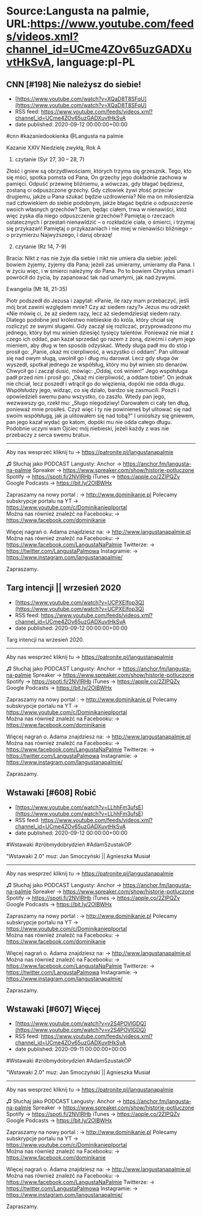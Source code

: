 # Source:Langusta na palmie, URL:https://www.youtube.com/feeds/videos.xml?channel_id=UCme4ZOv65uzGADXuvtHkSvA, language:pl-PL

## CNN [#198] Nie należysz do siebie!
 - [https://www.youtube.com/watch?v=XQaD8T8SFqU](https://www.youtube.com/watch?v=XQaD8T8SFqU)
 - RSS feed: https://www.youtube.com/feeds/videos.xml?channel_id=UCme4ZOv65uzGADXuvtHkSvA
 - date published: 2020-09-12 00:00:00+00:00

#cnn #kazaniedookienka  @Langusta na palmie  

Kazanie XXIV Niedzielę zwykłą, Rok A 

1. czytanie (Syr 27, 30 – 28, 7)

Złość i gniew są obrzydliwościami, których trzyma się grzesznik.
Tego, kto się mści, spotka pomsta od Pana, On grzechy jego dokładnie zachowa w pamięci.
Odpuść przewinę bliźniemu, a wówczas, gdy błagać będziesz, zostaną ci odpuszczone grzechy.
Gdy człowiek żywi złość przeciw drugiemu, jakże u Pana szukać będzie uzdrowienia? Nie ma on miłosierdzia nad człowiekiem do siebie podobnym, jakże błagać będzie o odpuszczenie swoich własnych grzechów? Sam, będąc ciałem, trwa w nienawiści, któż więc zyska dla niego odpuszczenie grzechów? Pamiętaj o rzeczach ostatecznych i przestań nienawidzić – o rozkładzie ciała, o śmierci, i trzymaj się przykazań!
Pamiętaj o przykazaniach i nie miej w nienawiści bliźniego – o przymierzu Najwyższego, i daruj obrazę!

2. czytanie (Rz 14, 7-9)

Bracia:
Nikt z nas nie żyje dla siebie i nikt nie umiera dla siebie: jeżeli bowiem żyjemy, żyjemy dla Pana; jeżeli zaś umieramy, umieramy dla Pana. I w życiu więc, i w śmierci należymy do Pana. Po to bowiem Chrystus umarł i powrócił do życia, by zapanować tak nad umarłymi, jak nad żywymi.

Ewangelia (Mt 18, 21-35)

Piotr podszedł do Jezusa i zapytał: «Panie, ile razy mam przebaczyć, jeśli mój brat zawini względem mnie? Czy aż siedem razy?»
Jezus mu odrzekł: «Nie mówię ci, że aż siedem razy, lecz aż siedemdziesiąt siedem razy.
Dlatego podobne jest królestwo niebieskie do króla, który chciał się rozliczyć ze swymi sługami. Gdy zaczął się rozliczać, przyprowadzono mu jednego, który był mu winien dziesięć tysięcy talentów. Ponieważ nie miał z czego ich oddać, pan kazał sprzedać go razem z żoną, dziećmi i całym jego mieniem, aby dług w ten sposób odzyskać.
Wtedy sługa padł mu do stóp i prosił go: „Panie, okaż mi cierpliwość, a wszystko ci oddam”. Pan ulitował się nad owym sługą, uwolnił go i dług mu darował.
Lecz gdy sługa ów wyszedł, spotkał jednego ze współsług, który mu był winien sto denarów. Chwycił go i zaczął dusić, mówiąc: „Oddaj, coś winien!” Jego współsługa padł przed nim i prosił go: „Okaż mi cierpliwość, a oddam tobie”. On jednak nie chciał, lecz poszedł i wtrącił go do więzienia, dopóki nie odda długu.
Współsłudzy jego, widząc, co się działo, bardzo się zasmucili. Poszli i opowiedzieli swemu panu wszystko, co zaszło.
Wtedy pan jego, wezwawszy go, rzekł mu: „Sługo niegodziwy! Darowałem ci cały ten dług, ponieważ mnie prosiłeś. Czyż więc i ty nie powinieneś był ulitować się nad swoim współsługą, jak ja ulitowałem się nad tobą?” I uniósłszy się gniewem, pan jego kazał wydać go katom, dopóki mu nie odda całego długu.
Podobnie uczyni wam Ojciec mój niebieski, jeżeli każdy z was nie przebaczy z serca swemu bratu».
________________________________________

Aby nas wesprzeć kliknij tu → https://patronite.pl/langustanapalmie

♫ Słuchaj jako PODCAST Langusty: 
Anchor → https://anchor.fm/langusta-na-palmie
Spreaker → https://www.spreaker.com/show/historie-potluczone
Spotify → https://spoti.fi/2NVIRHb
iTunes → https://apple.co/2ZIPQZv
Google Podcasts → https://bit.ly/2OlBWHx

Zapraszamy na nowy portal :
→ http://www.dominikanie.pl
Polecamy subskrypcje portalu na YT
→ https://www.youtube.com/c/Dominikanieplportal  
Można nas również znaleźć na Facebooku: 
→ https://www.facebook.com/dominikanie

Więcej nagrań o. Adama znajdziesz na: 
→ http://www.langustanapalmie.pl
Można nas również znaleźć na Facebooku: 
→ https://www.facebook.com/LangustaNaPalmie
Twitterze: 
→ https://twitter.com/LangustaPalmowa
Instagramie: 
→ https://www.instagram.com/langustanapalmie/

Zapraszamy.

## Targ intencji || wrzesień 2020
 - [https://www.youtube.com/watch?v=UCPXEIfop3Q](https://www.youtube.com/watch?v=UCPXEIfop3Q)
 - RSS feed: https://www.youtube.com/feeds/videos.xml?channel_id=UCme4ZOv65uzGADXuvtHkSvA
 - date published: 2020-09-12 00:00:00+00:00

Targ intencji na wrzesień 2020.
________________________________________

Aby nas wesprzeć kliknij tu → https://patronite.pl/langustanapalmie

♫ Słuchaj jako PODCAST Langusty: 
Anchor → https://anchor.fm/langusta-na-palmie
Spreaker → https://www.spreaker.com/show/historie-potluczone
Spotify → https://spoti.fi/2NVIRHb
iTunes → https://apple.co/2ZIPQZv
Google Podcasts → https://bit.ly/2OlBWHx

Zapraszamy na nowy portal :
→ http://www.dominikanie.pl
Polecamy subskrypcje portalu na YT
→ https://www.youtube.com/c/Dominikanieplportal  
Można nas również znaleźć na Facebooku: 
→ https://www.facebook.com/dominikanie

Więcej nagrań o. Adama znajdziesz na: 
→ http://www.langustanapalmie.pl
Można nas również znaleźć na Facebooku: 
→ https://www.facebook.com/LangustaNaPalmie
Twitterze: 
→ https://twitter.com/LangustaPalmowa
Instagramie: 
→ https://www.instagram.com/langustanapalmie/

Zapraszamy.

## Wstawaki [#608] Robić
 - [https://www.youtube.com/watch?v=LLhhFm3ufsE](https://www.youtube.com/watch?v=LLhhFm3ufsE)
 - RSS feed: https://www.youtube.com/feeds/videos.xml?channel_id=UCme4ZOv65uzGADXuvtHkSvA
 - date published: 2020-09-12 00:00:00+00:00

#Wstawaki #zróbmydobrydzień #AdamSzustakOP

"Wstawaki 2.0" muz: Jan Smoczyński || Agnieszka Musiał  
________________________________________

Aby nas wesprzeć kliknij tu → https://patronite.pl/langustanapalmie


♫ Słuchaj jako PODCAST Langusty: 
Anchor → https://anchor.fm/langusta-na-palmie
Spreaker → https://www.spreaker.com/show/historie-potluczone
Spotify → https://spoti.fi/2NVIRHb
iTunes → https://apple.co/2ZIPQZv
Google Podcasts → https://bit.ly/2OlBWHx

Zapraszamy na nowy portal :
→ http://www.dominikanie.pl
Polecamy subskrypcje portalu na YT
→ https://www.youtube.com/c/Dominikanieplportal  
Można nas również znaleźć na Facebooku: 
→ https://www.facebook.com/dominikanie

Więcej nagrań o. Adama znajdziesz na: 
→ http://www.langustanapalmie.pl
Można nas również znaleźć na Facebooku: 
→ https://www.facebook.com/LangustaNaPalmie
Twitterze: 
→ https://twitter.com/LangustaPalmowa
Instagramie: 
→ https://www.instagram.com/langustanapalmie/

Zapraszamy.

## Wstawaki [#607] Więcej
 - [https://www.youtube.com/watch?v=v2S4POVlGDQ](https://www.youtube.com/watch?v=v2S4POVlGDQ)
 - RSS feed: https://www.youtube.com/feeds/videos.xml?channel_id=UCme4ZOv65uzGADXuvtHkSvA
 - date published: 2020-09-11 00:00:00+00:00

#Wstawaki #zróbmydobrydzień #AdamSzustakOP

"Wstawaki 2.0" muz: Jan Smoczyński || Agnieszka Musiał  
________________________________________

Aby nas wesprzeć kliknij tu → https://patronite.pl/langustanapalmie


♫ Słuchaj jako PODCAST Langusty: 
Anchor → https://anchor.fm/langusta-na-palmie
Spreaker → https://www.spreaker.com/show/historie-potluczone
Spotify → https://spoti.fi/2NVIRHb
iTunes → https://apple.co/2ZIPQZv
Google Podcasts → https://bit.ly/2OlBWHx

Zapraszamy na nowy portal :
→ http://www.dominikanie.pl
Polecamy subskrypcje portalu na YT
→ https://www.youtube.com/c/Dominikanieplportal  
Można nas również znaleźć na Facebooku: 
→ https://www.facebook.com/dominikanie

Więcej nagrań o. Adama znajdziesz na: 
→ http://www.langustanapalmie.pl
Można nas również znaleźć na Facebooku: 
→ https://www.facebook.com/LangustaNaPalmie
Twitterze: 
→ https://twitter.com/LangustaPalmowa
Instagramie: 
→ https://www.instagram.com/langustanapalmie/

Zapraszamy.

